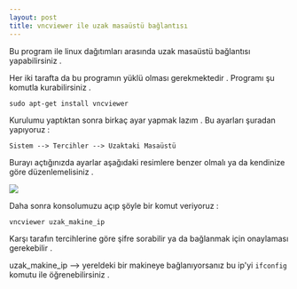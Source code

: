 ```yaml
---
layout: post
title: vncviewer ile uzak masaüstü bağlantısı
---
```


Bu program ile linux dağıtımları arasında uzak masaüstü bağlantısı yapabilirsiniz .

Her iki tarafta da bu programın yüklü olması gerekmektedir . Programı şu komutla kurabilirsiniz .

`sudo apt-get install vncviewer`

Kurulumu yaptıktan sonra birkaç ayar yapmak lazım . Bu ayarları şuradan yapıyoruz :

`Sistem --> Tercihler --> Uzaktaki Masaüstü `

Burayı açtığınızda ayarlar aşağıdaki resimlere benzer olmalı ya da kendinize göre düzenlemelisiniz .

<img src="http://i34.tinypic.com/2yopk5v.png" />

Daha sonra konsolumuzu açıp şöyle bir komut veriyoruz :

`vncviewer uzak_makine_ip`

Karşı tarafın tercihlerine göre şifre sorabilir ya da bağlanmak için onaylaması gerekebilir .

uzak_makine_ip --> yereldeki bir makineye bağlanıyorsanız bu ip'yi `ifconfig` komutu ile öğrenebilirsiniz .

